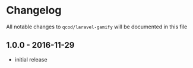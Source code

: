 # Changelog

All notable changes to `qcod/laravel-gamify` will be documented in this file

## 1.0.0 - 2016-11-29

- initial release

